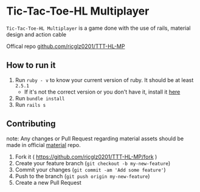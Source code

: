 
# Tic-Tac-Toe-HL Multiplayer

`Tic-Tac-Toe-HL Multiplayer` is a game done with the use of rails, material design and action cable

Offical repo  [github.com/ricglz0201/TTT-HL-MP](https://github.com/ricglz0201/TTT-HL-MP)

## How to run it

1. Run `ruby - v` to know your current version of ruby. It should be at least `2.5.1`
	* If it's not the correct version or you don't have it, install it [here](https://www.ruby-lang.org/en/downloads/)
2. Run `bundle install`
3. Run `rails s`

## Contributing
note: Any changes or Pull Request regarding material assets should be made in official [material](https://github.com/Daemonite/material) repo.

1. Fork it ( https://github.com/ricglz0201/TTT-HL-MP/fork )
2. Create your feature branch (`git checkout -b my-new-feature`)
3. Commit your changes (`git commit -am 'Add some feature'`)
4. Push to the branch (`git push origin my-new-feature`)
5. Create a new Pull Request
